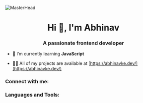 ![MasterHead](https://jayamwebsolutions.com/img/website.gif)
<h1 align="center">Hi 👋, I'm Abhinav</h1>
<h3 align="center">A passionate frontend developer</h3>

- 🌱 I’m currently learning **JavaScript**

- 👨‍💻 All of my projects are available at [https://abhinavke.dev/](https://abhinavke.dev/)

<h3 align="left">Connect with me:</h3>
<p align="left">
</p>

<h3 align="left">Languages and Tools:</h3>
<p align="left"> <a href="https://www.w3schools.com/css/" target="_blank" rel="noreferrer"> <img 
